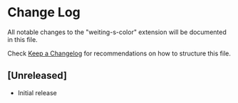 # Change Log

All notable changes to the "weiting-s-color" extension will be documented in this file.

Check [Keep a Changelog](http://keepachangelog.com/) for recommendations on how to structure this file.

## [Unreleased]

- Initial release
